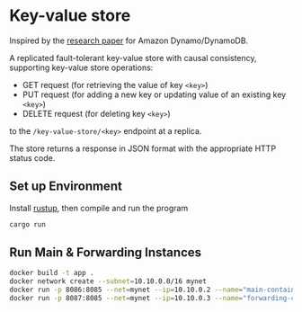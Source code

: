 # Key-value store

Inspired by the [research paper](https://www.allthingsdistributed.com/files/amazon-dynamo-sosp2007.pdf) for Amazon Dynamo/DynamoDB.

A replicated fault-tolerant key-value store with causal consistency, supporting key-value store operations:

- GET request (for retrieving the value of key `<key>`)
- PUT request (for adding a new key or updating value of an existing key `<key>`)
- DELETE request (for deleting key `<key>`)

to the `/key-value-store/<key>` endpoint at a replica.

The store returns a response in JSON format with the appropriate HTTP status code.

## Set up Environment
Install [rustup](https://rustup.rs/), then compile and run the program
```sh
cargo run
```

## Run Main & Forwarding Instances
```bash
docker build -t app .
docker network create --subnet=10.10.0.0/16 mynet
docker run -p 8086:8085 --net=mynet --ip=10.10.0.2 --name="main-container" app
docker run -p 8087:8085 --net=mynet --ip=10.10.0.3 --name="forwarding-container" -e \ FORWARDING_ADDRESS=10.10.0.2:8085 app
```
